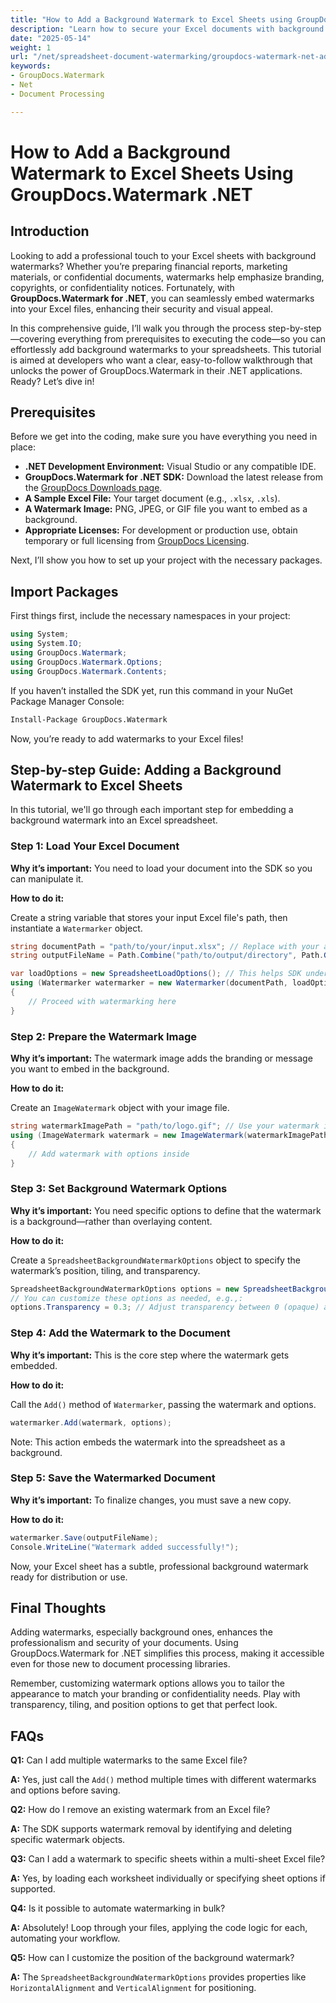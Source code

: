 ```yaml
---
title: "How to Add a Background Watermark to Excel Sheets using GroupDocs.Watermark .NET for Enhanced Security and Branding"
description: "Learn how to secure your Excel documents with background watermarks using GroupDocs.Watermark for .NET. Enhance brand visibility and protect sensitive information effortlessly."
date: "2025-05-14"
weight: 1
url: "/net/spreadsheet-document-watermarking/groupdocs-watermark-net-add-background-excel-watermark/"
keywords:
- GroupDocs.Watermark
- Net
- Document Processing

---
```



# How to Add a Background Watermark to Excel Sheets Using GroupDocs.Watermark .NET

## Introduction

Looking to add a professional touch to your Excel sheets with background watermarks? Whether you’re preparing financial reports, marketing materials, or confidential documents, watermarks help emphasize branding, copyrights, or confidentiality notices. Fortunately, with **GroupDocs.Watermark for .NET**, you can seamlessly embed watermarks into your Excel files, enhancing their security and visual appeal.

In this comprehensive guide, I’ll walk you through the process step-by-step—covering everything from prerequisites to executing the code—so you can effortlessly add background watermarks to your spreadsheets. This tutorial is aimed at developers who want a clear, easy-to-follow walkthrough that unlocks the power of GroupDocs.Watermark in their .NET applications. Ready? Let’s dive in!


## Prerequisites

Before we get into the coding, make sure you have everything you need in place:

- **.NET Development Environment:** Visual Studio or any compatible IDE.
- **GroupDocs.Watermark for .NET SDK:** Download the latest release from the [GroupDocs Downloads page](https://releases.groupdocs.com/watermark/net/).
- **A Sample Excel File:** Your target document (e.g., `.xlsx`, `.xls`).
- **A Watermark Image:** PNG, JPEG, or GIF file you want to embed as a background.
- **Appropriate Licenses:** For development or production use, obtain temporary or full licensing from [GroupDocs Licensing](https://purchase.groupdocs.com/temporary-license/).

Next, I’ll show you how to set up your project with the necessary packages.


## Import Packages

First things first, include the necessary namespaces in your project:

```csharp
using System;
using System.IO;
using GroupDocs.Watermark;
using GroupDocs.Watermark.Options;
using GroupDocs.Watermark.Contents;
```

If you haven’t installed the SDK yet, run this command in your NuGet Package Manager Console:

```bash
Install-Package GroupDocs.Watermark
```

Now, you’re ready to add watermarks to your Excel files!


## Step-by-step Guide: Adding a Background Watermark to Excel Sheets

In this tutorial, we'll go through each important step for embedding a background watermark into an Excel spreadsheet.


### Step 1: Load Your Excel Document

**Why it’s important:** You need to load your document into the SDK so you can manipulate it.

**How to do it:**

Create a string variable that stores your input Excel file's path, then instantiate a `Watermarker` object.

```csharp
string documentPath = "path/to/your/input.xlsx"; // Replace with your actual file path
string outputFileName = Path.Combine("path/to/output/directory", Path.GetFileName(documentPath));

var loadOptions = new SpreadsheetLoadOptions(); // This helps SDK understand Excel formats
using (Watermarker watermarker = new Watermarker(documentPath, loadOptions))
{
    // Proceed with watermarking here
}
```


### Step 2: Prepare the Watermark Image

**Why it’s important:** The watermark image adds the branding or message you want to embed in the background.

**How to do it:**

Create an `ImageWatermark` object with your image file.

```csharp
string watermarkImagePath = "path/to/logo.gif"; // Use your watermark image path
using (ImageWatermark watermark = new ImageWatermark(watermarkImagePath))
{
    // Add watermark with options inside
}
```


### Step 3: Set Background Watermark Options

**Why it’s important:** You need specific options to define that the watermark is a background—rather than overlaying content.

**How to do it:**

Create a `SpreadsheetBackgroundWatermarkOptions` object to specify the watermark’s position, tiling, and transparency.

```csharp
SpreadsheetBackgroundWatermarkOptions options = new SpreadsheetBackgroundWatermarkOptions();
// You can customize these options as needed, e.g.,:
options.Transparency = 0.3; // Adjust transparency between 0 (opaque) and 1 (transparent)
```


### Step 4: Add the Watermark to the Document

**Why it’s important:** This is the core step where the watermark gets embedded.

**How to do it:**

Call the `Add()` method of `Watermarker`, passing the watermark and options.

```csharp
watermarker.Add(watermark, options);
```

Note: This action embeds the watermark into the spreadsheet as a background.


### Step 5: Save the Watermarked Document

**Why it’s important:** To finalize changes, you must save a new copy.

**How to do it:**

```csharp
watermarker.Save(outputFileName);
Console.WriteLine("Watermark added successfully!");
```

Now, your Excel sheet has a subtle, professional background watermark ready for distribution or use.


## Final Thoughts

Adding watermarks, especially background ones, enhances the professionalism and security of your documents. Using GroupDocs.Watermark for .NET simplifies this process, making it accessible even for those new to document processing libraries.

Remember, customizing watermark options allows you to tailor the appearance to match your branding or confidentiality needs. Play with transparency, tiling, and position options to get that perfect look.


## FAQs

**Q1:** Can I add multiple watermarks to the same Excel file?  

**A:** Yes, just call the `Add()` method multiple times with different watermarks and options before saving.

**Q2:** How do I remove an existing watermark from an Excel file?  

**A:** The SDK supports watermark removal by identifying and deleting specific watermark objects.

**Q3:** Can I add a watermark to specific sheets within a multi-sheet Excel file?  

**A:** Yes, by loading each worksheet individually or specifying sheet options if supported.

**Q4:** Is it possible to automate watermarking in bulk?  

**A:** Absolutely! Loop through your files, applying the code logic for each, automating your workflow.

**Q5:** How can I customize the position of the background watermark?  

**A:** The `SpreadsheetBackgroundWatermarkOptions` provides properties like `HorizontalAlignment` and `VerticalAlignment` for positioning.
